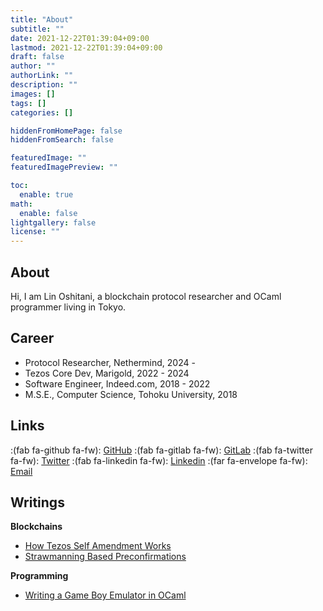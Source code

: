 ```yaml
---
title: "About"
subtitle: ""
date: 2021-12-22T01:39:04+09:00
lastmod: 2021-12-22T01:39:04+09:00
draft: false
author: ""
authorLink: ""
description: ""
images: []
tags: []
categories: []

hiddenFromHomePage: false
hiddenFromSearch: false

featuredImage: ""
featuredImagePreview: ""

toc:
  enable: true
math:
  enable: false
lightgallery: false
license: ""
---
```


## About

Hi, I am Lin Oshitani, a blockchain protocol researcher and OCaml programmer living in Tokyo.

## Career
- Protocol Researcher, Nethermind, 2024 -
- Tezos Core Dev, Marigold, 2022 - 2024
- Software Engineer, Indeed.com, 2018 - 2022
- M.S.E., Computer Science, Tohoku University, 2018

## Links

:(fab fa-github fa-fw): [GitHub](https://github.com/linoscope/) :(fab fa-gitlab fa-fw): [GitLab](https://gitlab.com/linoscope) :(fab fa-twitter fa-fw): [Twitter](https://twitter.com/linoscope/) :(fab fa-linkedin fa-fw): [Linkedin](https://linkedin.com/in/lin-oshitani-a256a813a/) :(far fa-envelope fa-fw): [Email](mailto:linoshitani@gmail.com)

## Writings

**Blockchains**

- [How Tezos Self Amendment Works](https://www.marigold.dev/post/how-tezos-self-amendment-works)
- [Strawmanning Based Preconfirmations](https://ethresear.ch/t/strawmanning-based-preconfirmations/19695)

**Programming**

- [Writing a Game Boy Emulator in OCaml](https://linoscope.github.io/writing-a-game-boy-emulator-in-ocaml/)
